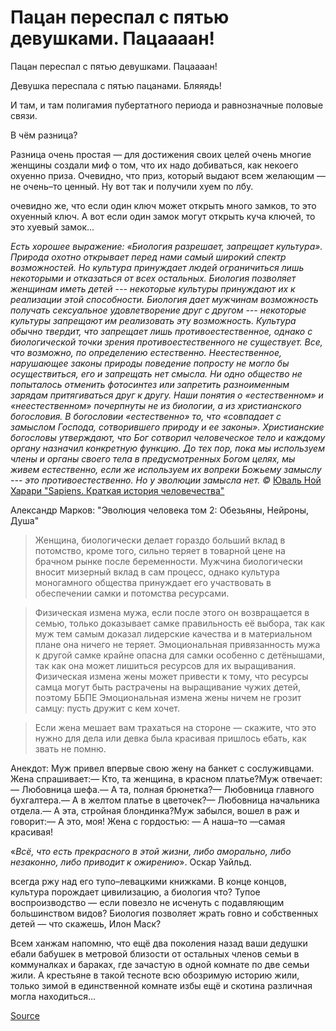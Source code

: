 Пацан переспал с пятью девушками. Пацаааан!
===========================================

Пацан переспал с пятью девушками. Пацаааан!

Девушка переспала с пятью пацанами. Бляяядь!

И там, и там полигамия пубертатного периода и равнозначные половые связи.

В чём разница?

Разница очень простая — для достижения своих целей очень многие женщины создали миф о том, что их надо добиваться, как некоего охуенно приза.
Очевидно, что приз, который выдают всем желающим — не очень–то ценный.
Ну вот так и получили хуем по лбу.

очевидно же, что если один ключ может открыть много замков, то это охуенный ключ. А вот если один замок могут открыть куча ключей, то это хуевый замок...

*Есть хорошее выражение: «Биология разрешает, запрещает культура». Природа охотно открывает перед нами самый широкий спектр возможностей. Но культура принуждает людей ограничиться лишь некоторыми и отказаться от всех остальных. Биология позволяет женщинам иметь детей --- некоторые культуры принуждают их к реализации этой способности. Биология дает мужчинам возможность получать сексуальное удовлетворение друг с другом --- некоторые культуры запрещают им реализовать эту возможность. Культура обычно твердит, что запрещает лишь противоестественное, однако с биологической точки зрения противоестественного не существует. Все, что возможно, по определению естественно. Неестественное, нарушающее законы природы поведение попросту не могло бы осуществиться, его и запрещать нет смысла. Ни одно общество не попыталось отменить фотосинтез или запретить разноименным зарядам притягиваться друг к другу. Наши понятия о «естественном» и «неестественном» почерпнуты не из биологии, а из христианского богословия. В богословии «естественно» то, что «совпадает с замыслом Господа, сотворившего природу и ее законы». Христианские богословы утверждают, что Бог сотворил человеческое тело и каждому органу назначил конкретную функцию. До тех пор, пока мы используем члены и органы своего тела в предусмотренных Богом целях, мы живем естественно, если же используем их вопреки Божьему замыслу --- это противоестественно. Но у эволюции замысла нет. ©* [Юваль Ной Харари "Sapiens. Краткая история человечества"](https://read-books-online.ru/bookread-558120)

Александр Марков: "Эволюция человека том 2: Обезьяны, Нейроны, Душа"

>Женщина, биологически делает гораздо больший вклад в потомство, кроме того, сильно теряет в товарной цене на брачном рынке после беременности.
Мужчина биологически вносит мизерный вклад в сам процесс, однако культура моногамного общества принуждает его участвовать в обеспечении самки и потомства ресурсами.

>Физическая измена мужа, если после этого он возвращается в семью, только доказывает самке правильность её выбора, так как муж тем самым доказал лидерские качества и в материальном плане она ничего не теряет.
Эмоциональная привязанность мужа к другой самке крайне опасна для самки особенно с детёнышами, так как она может лишиться ресурсов для их выращивания.
Физическая измена жены может привести к тому, что ресурсы самца могут быть растрачены на выращивание чужих детей, поэтому ББПЕ
Эмоциональная измена жены ничем не грозит самцу: пусть дружит с кем хочет.

>Если жена мешает вам трахаться на стороне — скажите, что это нужно для дела или девка была красивая пришлось ебать, как звать не помню.

Анекдот:
Муж привел впервые свою жену на банкет с сослуживцами. Жена спрашивает:— Кто, та женщина, в красном платье?Муж отвечает:— Любовница шефа.— А та, полная брюнетка?— Любовница главного бухгалтера.— А в желтом платье в цветочек?— Любовница начальника отдела.— А эта, стройная блондинка?Муж забылся, вошел в раж и говорит:— А это, моя! Жена с гордостью: — А наша–то —самая красивая!

«*Всё, что есть прекрасного в этой жизни, либо аморально, либо незаконно, либо приводит к ожирению*». Оскар Уайльд.

всегда ржу над его тупо–левацкими книжками.
В конце концов, культура порождает цивилизацию, а биология что? Тупое воспроизводство — если повезло не исченуть с подавляющим большинством видов?
Биология позволяет жрать говно и собственных детей — что скажешь, Илон Маск?

Всем ханжам напомню, что ещё два поколения назад ваши дедушки ебали бабушек в метровой близости от остальных членов семьи в коммуналках и бараках, где зачастую в одной комнате по две семьи жили. А крестьяне в такой тесноте всю обозримую историю жили, только зимой в единственной комнате избы ещё и скотина различная могла находиться...

[Source](https://leprosorium.d3.ru/uselesess-faq-v-gostiakh-u-blepry-1837036/?sorting=rating)
